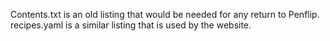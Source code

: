 Contents.txt is an old listing that would be needed for any return to Penflip.
recipes.yaml is a similar listing that is used by the website.
